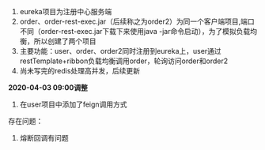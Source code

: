 1. eureka项目为注册中心服务端
2. order、order-rest-exec.jar（后续称之为order2）为同一个客户端项目,端口不同（order-rest-exec.jar下载下来使用java -jar命令启动），为了模拟负载均衡，所以创建了两个项目
3. 主要功能：user、order、order2同时注册到eureka上，user通过restTemplate+ribbon负载均衡调用order，轮询访问order和order2
4. 尚未写完的redis处理高并发，后续更新

**2020-04-03 09:00调整**
1. 在user项目中添加了feign调用方式

存在问题：
1. 熔断回调有问题